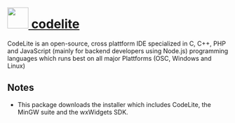 # [<img src="https://cdn.rawgit.com/chocolatey/chocolatey-coreteampackages/005c54361b23a248f365539f506d542173cd0de0/icons/codelite.png" height="48" width="48" /> codelite](https://chocolatey.org/packages/codelite)

CodeLite is an open-source, cross plattform IDE specialized in C, C++, PHP and JavaScript (mainly for backend developers using Node.js)
programming languages which runs best on all major Plattforms (OSC, Windows and Linux)

## Notes

- This package downloads the installer which includes CodeLite, the MinGW suite and the wxWidgets SDK.
